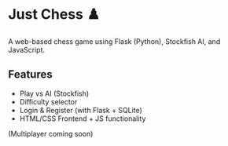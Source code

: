 # Just Chess ♟️

A web-based chess game using Flask (Python), Stockfish AI, and JavaScript.

## Features
-  Play vs AI (Stockfish)
- Difficulty selector
- Login & Register (with Flask + SQLite)
- HTML/CSS Frontend + JS functionality

(Multiplayer coming soon)
